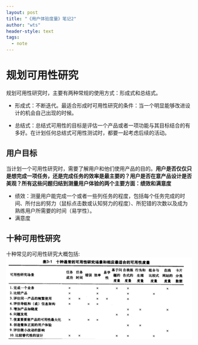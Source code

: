 ```yaml
---
layout: post
title: "《用户体验度量》笔记2"
author: "wts"
header-style: text
tags:
  - note
---
```

规划可用性研究
=====================
规划可用性研究时，主要有两种常规的使用方式：形成式和总结式。
* 形成式：不断迭代。最适合形成时可用性研究的条件：当一个明显能够改进设计的机会自己出现的时候。

* 总结式：总结式可用性的目标是评估一个产品或者一项功能与其目标结合的有多好。在计划任何总结式可用性测试时，都要一起考虑后续的活动。  

## 用户目标

当计划一个可用性研究时，需要了解用户和他们使用产品的目的。**用户是否仅仅只是想完成一项任务，还是完成任务的效率是最主要的？用户是否在意产品设计是否美观？所有这些问题归结到测量用户体验的两个主要方面：绩效和满意度**  

* 绩效：测量用户能完成一个或者一些列任务的程度，包括每个任务完成的时间、所付出的努力（鼠标点击数或认知努力的程度）、所犯错的次数以及成为熟练用户所需要的时间（易学性）。
* 满意度  

## 十种可用性研究
十种常见的可用性研究大概包括:  
![6](/img/6.png)
